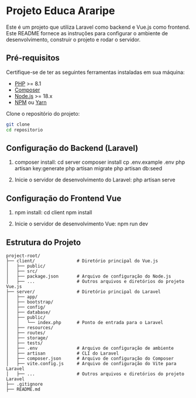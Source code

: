 # Projeto Educa Araripe

Este é um projeto que utiliza Laravel como backend e Vue.js como frontend. Este README fornece as instruções para configurar o ambiente de desenvolvimento, construir o projeto e rodar o servidor.

## Pré-requisitos

Certifique-se de ter as seguintes ferramentas instaladas em sua máquina:

- [PHP](https://www.php.net/downloads) >= 8.1
- [Composer](https://getcomposer.org/)
- [Node.js](https://nodejs.org/) >= 18.x
- [NPM](https://www.npmjs.com/) ou [Yarn](https://yarnpkg.com/)


Clone o repositório do projeto:
   ```bash
   git clone
   cd repositorio
   ```

## Configuração do Backend (Laravel)

1. composer install:
    cd server
    composer install
    cp .env.example .env
    php artisan key:generate
    php artisan migrate
    php artisan db:seed

2. Inicie o servidor de desenvolvimento do Laravel:
    php artisan serve


## Configuração do Frontend Vue

1. npm install:
    cd client
    npm install

2. Inicie o servidor de desenvolvimento Vue:
    npm run dev 

## Estrutura do Projeto
```plaintext
project-root/
├── client/                # Diretório principal do Vue.js
│   ├── public/
│   ├── src/
│   ├── package.json       # Arquivo de configuração do Node.js
│   ├── ...                # Outros arquivos e diretórios do projeto Vue.js
├── server/                # Diretório principal do Laravel
│   ├── app/
│   ├── bootstrap/
│   ├── config/
│   ├── database/
│   ├── public/
│   │   └── index.php      # Ponto de entrada para o Laravel
│   ├── resources/
│   ├── routes/
│   ├── storage/
│   ├── tests/
│   ├── .env               # Arquivo de configuração de ambiente
│   ├── artisan            # CLI do Laravel
│   ├── composer.json      # Arquivo de configuração do Composer
│   ├── vite.config.js     # Arquivo de configuração do Vite para Laravel
│   ├── ...                # Outros arquivos e diretórios do projeto Laravel
├── .gitignore
├── README.md
